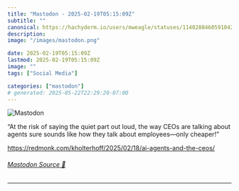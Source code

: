 ```yaml
---
title: "Mastodon - 2025-02-19T05:15:09Z"
subtitle: ""
canonical: https://hachyderm.io/users/mweagle/statuses/114028846059104243
description:
image: "/images/mastodon.png"

date: 2025-02-19T05:15:09Z
lastmod: 2025-02-19T05:15:09Z
image: ""
tags: ["Social Media"]

categories: ["mastodon"]
# generated: 2025-05-22T22:29:20-07:00
---
```

![Mastodon](/images/mastodon.png)

<p>“At the risk of saying the quiet part out loud, the way CEOs are talking about agents sure sounds like how they talk about employees—only cheaper!”</p><p><a href="https://redmonk.com/kholterhoff/2025/02/18/ai-agents-and-the-ceos/" target="_blank" rel="nofollow noopener noreferrer" translate="no"><span class="invisible">https://</span><span class="ellipsis">redmonk.com/kholterhoff/2025/0</span><span class="invisible">2/18/ai-agents-and-the-ceos/</span></a></p>


###### [Mastodon Source 🐘](https://hachyderm.io/@mweagle/114028846059104243)

___
